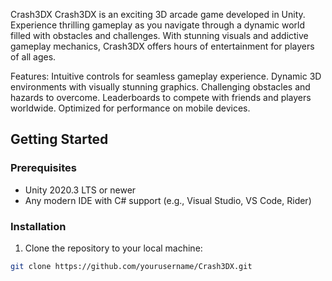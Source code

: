 Crash3DX
Crash3DX is an exciting 3D arcade game developed in Unity. Experience thrilling gameplay as you navigate through a dynamic world filled with obstacles and challenges. With stunning visuals and addictive gameplay mechanics, Crash3DX offers hours of entertainment for players of all ages.

Features:
Intuitive controls for seamless gameplay experience.
Dynamic 3D environments with visually stunning graphics.
Challenging obstacles and hazards to overcome.
Leaderboards to compete with friends and players worldwide.
Optimized for performance on mobile devices.

## Getting Started

### Prerequisites

- Unity 2020.3 LTS or newer
- Any modern IDE with C# support (e.g., Visual Studio, VS Code, Rider)

### Installation

1. Clone the repository to your local machine:

```bash
git clone https://github.com/yourusername/Crash3DX.git

